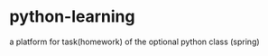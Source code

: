 # python-learning
a   platform   for    task(homework)    of   the    optional      python    class (spring)
